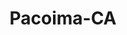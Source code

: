 ---
title: Pacoima-CA
slug: pacoima-ca
f_state:
- cms/state/california.md
f_locations:
- cms/payday-loan/advance-america-1334.md
- cms/payday-loan/check-cashing-10723.md
- cms/payday-loan/check-cashing-10727.md
- cms/payday-loan/city-check-cashers-15019.md
- cms/payday-loan/city-check-cashers-4-15027.md
- cms/payday-loan/community-check-cashing-money-services-inc-15241.md
- cms/payday-loan/e-z-checking-cashing-16293.md
- cms/payday-loan/ez-cash-17307.md
- cms/payday-loan/ez-services-17381.md
- cms/payday-loan/la-hub-check-cashing-20203.md
- cms/payday-loan/pay-it-back-check-cashing-23578.md
- cms/payday-loan/pay-it-back-check-cashing-23586.md
- cms/payday-loan/rodriguez-c-26068.md
- cms/payday-loan/rodriguez-c-26069.md
- cms/payday-loan/san-mar-inc-26209.md
updated-on: '2024-05-30T13:41:28.615Z'
created-on: '2024-05-30T13:41:28.615Z'
published-on: '2024-05-30T13:54:32.469Z'
f_city: Pacoima
layout: '[city].html'
tags: city
---